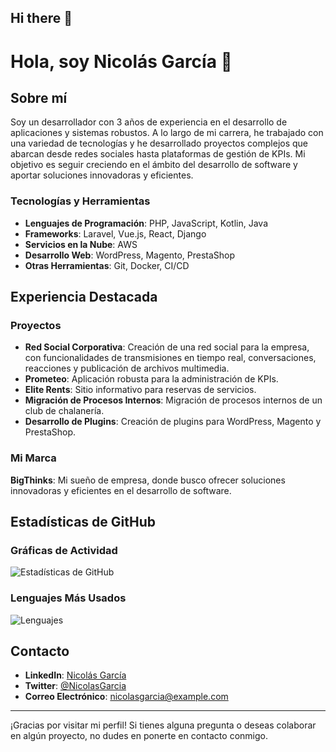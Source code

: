 ## Hi there 👋
# Hola, soy Nicolás García 👋

## Sobre mí

Soy un desarrollador con 3 años de experiencia en el desarrollo de aplicaciones y sistemas robustos. A lo largo de mi carrera, he trabajado con una variedad de tecnologías y he desarrollado proyectos complejos que abarcan desde redes sociales hasta plataformas de gestión de KPIs. Mi objetivo es seguir creciendo en el ámbito del desarrollo de software y aportar soluciones innovadoras y eficientes.

### Tecnologías y Herramientas

- **Lenguajes de Programación**: PHP, JavaScript, Kotlin, Java
- **Frameworks**: Laravel, Vue.js, React, Django
- **Servicios en la Nube**: AWS
- **Desarrollo Web**: WordPress, Magento, PrestaShop
- **Otras Herramientas**: Git, Docker, CI/CD

## Experiencia Destacada

### Proyectos

- **Red Social Corporativa**: Creación de una red social para la empresa, con funcionalidades de transmisiones en tiempo real, conversaciones, reacciones y publicación de archivos multimedia.
- **Prometeo**: Aplicación robusta para la administración de KPIs.
- **Elite Rents**: Sitio informativo para reservas de servicios.
- **Migración de Procesos Internos**: Migración de procesos internos de un club de chalanería.
- **Desarrollo de Plugins**: Creación de plugins para WordPress, Magento y PrestaShop.

### Mi Marca

**BigThinks**: Mi sueño de empresa, donde busco ofrecer soluciones innovadoras y eficientes en el desarrollo de software.

## Estadísticas de GitHub

### Gráficas de Actividad

![Estadísticas de GitHub](https://github-readme-stats.vercel.app/api?username=nicolasgarcia&show_icons=true&theme=dark)

### Lenguajes Más Usados

![Lenguajes](https://github-readme-stats.vercel.app/api/top-langs/?username=nicolasgarcia&layout=compact&theme=dark)

## Contacto

- **LinkedIn**: [Nicolás García](https://www.linkedin.com/in/nicolasgarcia)
- **Twitter**: [@NicolasGarcia](https://twitter.com/NicolasGarcia)
- **Correo Electrónico**: [nicolasgarcia@example.com](mailto:nicolasgarcia@example.com)

---

¡Gracias por visitar mi perfil! Si tienes alguna pregunta o deseas colaborar en algún proyecto, no dudes en ponerte en contacto conmigo.
